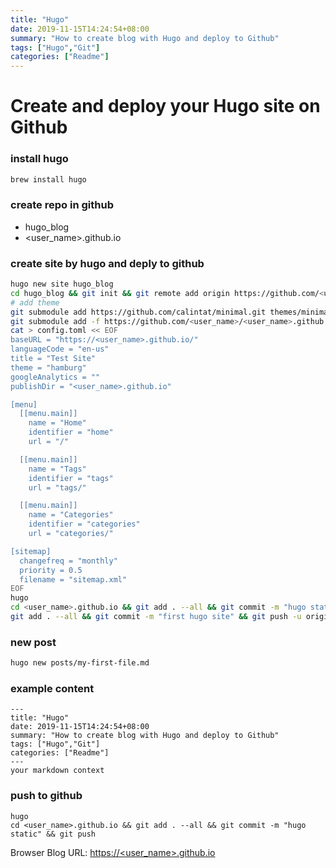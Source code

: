 ```yaml
---
title: "Hugo"
date: 2019-11-15T14:24:54+08:00
summary: "How to create blog with Hugo and deploy to Github"
tags: ["Hugo","Git"]
categories: ["Readme"]
---
```

# Create and deploy your Hugo site on Github <!--more-->

### install hugo
```bash
brew install hugo
```

### create repo in github
- hugo_blog
- <user_name>.github.io

### create site by hugo and deply to github
```bash
hugo new site hugo_blog
cd hugo_blog && git init && git remote add origin https://github.com/<user_name>/hugo_blog
# add theme
git submodule add https://github.com/calintat/minimal.git themes/minimal
git submodule add -f https://github.com/<user_name>/<user_name>.github.io.git
cat > config.toml << EOF
baseURL = "https://<user_name>.github.io/" 
languageCode = "en-us"  
title = "Test Site"  
theme = "hamburg"
googleAnalytics = ""
publishDir = "<user_name>.github.io"

[menu]
  [[menu.main]]
    name = "Home"
    identifier = "home"
    url = "/"

  [[menu.main]]
    name = "Tags"
    identifier = "tags"
    url = "tags/"

  [[menu.main]]
    name = "Categories"
    identifier = "categories"
    url = "categories/"

[sitemap]
  changefreq = "monthly"
  priority = 0.5
  filename = "sitemap.xml"
EOF
hugo
cd <user_name>.github.io && git add . --all && git commit -m "hugo static" && git push
git add . --all && git commit -m "first hugo site" && git push -u origin master
```

### new post
```bash
hugo new posts/my-first-file.md
```

### example content
```
---
title: "Hugo"
date: 2019-11-15T14:24:54+08:00
summary: "How to create blog with Hugo and deploy to Github"
tags: ["Hugo","Git"]
categories: ["Readme"]
---
your markdown context
```

### push to github
```
hugo
cd <user_name>.github.io && git add . --all && git commit -m "hugo static" && git push
```
Browser Blog URL: [https://<user_name>.github.io](https://<user_name>.github.io)
